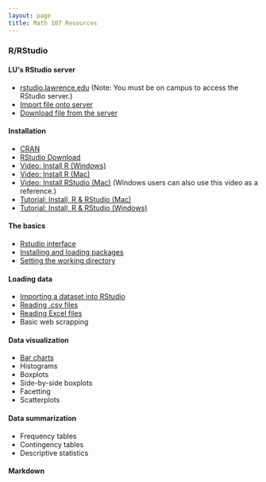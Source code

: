 ```yaml
---
layout: page
title: Math 107 Resources
---
```

  

### R/RStudio

#### LU's RStudio server
* [rstudio.lawrence.edu](https://rstudio.lawrence.edu/auth-sign-in) (Note: You must be on campus to access the RStudio server.)
* [Import file onto server](https://youtu.be/aTv2gHYhreM)
* [Download file from the server](https://youtu.be/GNifRbzbYDc)

#### Installation
* [CRAN](https://cran.r-project.org/)
* [RStudio Download](https://www.rstudio.com/products/rstudio/download/)
* [Video: Install R (Windows)](https://youtu.be/Ohnk9hcxf9M)
* [Video: Install R (Mac)](https://youtu.be/uxuuWXU-7UQ)
* [Video: Install RStudio (Mac)](https://youtu.be/bM7Sfz-LADM) (Windows users can also use this video as a reference.)
* [Tutorial: Install, R & RStudio (Mac)](http://www.reed.edu/data-at-reed/software/R/r_studio.html)
* [Tutorial: Install, R & RStudio (Windows)](http://www.reed.edu/data-at-reed/software/R/r_studio_pc.html)

#### The basics
* [Rstudio interface](https://youtu.be/5p04znmmgQ8)
* [Installing and loading packages](https://youtu.be/CtOSryChcGg)
* [Setting the working directory](https://youtu.be/LNw6hzGgyxM)

#### Loading data
* [Importing a dataset into RStudio](https://youtu.be/hv2eU2mQ1-g)
* [Reading .csv files](https://youtu.be/ouGBcX41J2c)
* [Reading Excel files](https://youtu.be/SGnM3jUUkZI)
* Basic web scrapping

#### Data visualization
* [Bar charts](https://youtu.be/030gs_nF5ss)
* Histograms
* Boxplots
* Side-by-side boxplots
* Facetting
* Scatterplots

#### Data summarization
* Frequency tables
* Contingency tables
* Descriptive statistics

#### Markdown





